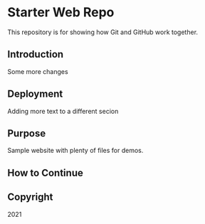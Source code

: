 # Starter Web Repo

This repository is for showing how Git and GitHub work together.

## Introduction

Some more changes

## Deployment

Adding more text to a different secion

## Purpose

Sample website with plenty of files for demos.

## How to Continue

## Copyright

2021